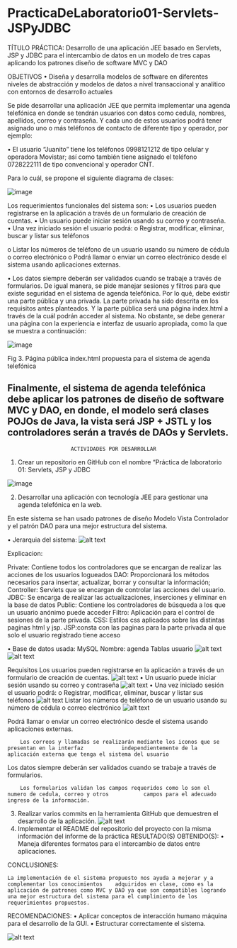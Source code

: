 # PracticaDeLaboratorio01-Servlets-JSPyJDBC

TÍTULO PRÁCTICA: Desarrollo de una aplicación JEE basado en Servlets, JSP y JDBC
para el intercambio de datos en un modelo de tres capas aplicando los patrones diseño de software MVC y DAO

OBJETIVOS
•	Diseña y desarrolla modelos de software en diferentes niveles de abstracción y modelos de datos a nivel transaccional y analítico con entornos de desarrollo actuales


Se pide desarrollar una aplicación JEE que permita implementar una agenda telefónica en donde se tendrán usuarios con datos como cedula, nombres, apellidos, correo y contraseña. Y cada uno de estos usuarios podrá tener asignado uno o más teléfonos de contacto de diferente tipo y operador, por ejemplo:

•	El usuario “Juanito” tiene los teléfonos 0998121212 de tipo celular y operadora Movistar; así como también tiene asignado el teléfono 0728222111 de tipo convencional y operador CNT.

Para lo cuál, se propone el siguiente diagrama de clases:


 ![image](https://user-images.githubusercontent.com/56529535/118607062-c347f500-b77d-11eb-955e-9fceb93a31a4.png)

 
 Los requerimientos funcionales del sistema son:
•	Los usuarios pueden registrarse en la aplicación a través de un formulario de creación de cuentas.
•	Un usuario puede iniciar sesión usando su correo y contraseña.
•	Una vez iniciado sesión el usuario podrá:
o	Registrar, modificar, eliminar, buscar y listar sus teléfonos

o	Listar los números de teléfono de un usuario usando su número de cédula o correo electrónico
o	Podrá llamar o enviar un correo electrónico desde el sistema usando aplicaciones externas.

•	Los datos siempre deberán ser validados cuando se trabaje a través de formularios.
De igual manera, se pide manejar sesiones y filtros para que existe seguridad en el sistema de agenda telefónica. Por lo qué, debe existir una parte pública 
y una privada. La parte privada ha sido descrita en los requisitos antes planteados. Y la parte pública será una página index.html a través de la cuál podrán acceder al sistema. No obstante, se debe generar una página con la experiencia e interfaz de usuario apropiada, como la que se muestra a continuación:

![image](https://user-images.githubusercontent.com/56529535/118607218-f094a300-b77d-11eb-81a6-98bf646c26bd.png)

 Fig 3. Página pública index.html propuesta para el sistema de agenda telefónica
 
 
Finalmente, el sistema de agenda telefónica debe aplicar los patrones de diseño de software MVC y DAO, en donde, el modelo será clases POJOs de Java, la vista será JSP + JSTL y los controladores serán a través de DAOs y Servlets.
-------------------------------------------------------------------------------------------
                        ACTIVIDADES POR DESARROLLAR
1.	Crear un repositorio en GitHub con el nombre “Práctica de laboratorio 01: Servlets, JSP y JDBC

 ![image](https://user-images.githubusercontent.com/56529535/118607385-220d6e80-b77e-11eb-857a-3e5ca1da0dd9.png)


2.	Desarrollar una aplicación con tecnología JEE para gestionar una agenda telefónica en la web.

En este sistema se han usado patrones de diseño Modelo Vista Controlador y el patrón DAO para una mejor estructura del sistema.

•	Jerarquia del sistema:
![alt text](/images/3.png)

Explicacion:

Private: Contiene todos los controladores que se encargan de realizar las acciones de los usuarios logueados
DAO: Proporcionará los métodos necesarios para insertar, actualizar, borrar y consultar la información;
Controller: Servlets que se encargan de controlar las acciones del usuario.
JDBC: Se encarga de realizar las actualizaciones, inserciones y eliminar en la base de datos
Public: Contiene los controladores de búsqueda a los que un usuario anónimo puede acceder
Filtro: Aplicación para el control de sesiones de la parte privada.
CSS: Estilos css aplicados sobre las distintas paginas html y jsp.
JSP:consta con las paginas para la parte privada al que solo el usuario registrado tiene acceso

•	Base de datos usada: MySQL
Nombre: agenda
Tablas usuario
![alt text](/images/5.png)
![alt text](/images/6.png)


Requisitos
Los usuarios pueden registrarse en la aplicación a través de un formulario de creación de cuentas.
 ![alt text](/images/7.png)
•	Un usuario puede iniciar sesión usando su correo y contraseña
![alt text](/images/8.png)
•	Una vez iniciado sesión el usuario podrá:
o	Registrar, modificar, eliminar, buscar y listar sus teléfonos
![alt text](/images/9.png)
Listar los números de teléfono de un usuario usando su número de cédula o correo electrónico
![alt text](/images/10.png)

Podrá llamar o enviar un correo electrónico desde el sistema usando aplicaciones externas.

		Los correos y llamadas se realizarán mediante los iconos que se presentan en la interfaz 			independientemente de la aplicación externa que tenga el sistema del usuario

Los datos siempre deberán ser validados cuando se trabaje a través de formularios.

		Los formularios validan los campos requeridos como lo son el numero de cedula, correo y otros 			campos para el adecuado ingreso de la información.
3.	Realizar varios commits en la herramienta GitHub que demuestren el desarrollo de la aplicación.
![alt text](/images/11.png)
1.	Implementar el README del repositorio del proyecto con la misma información del informe de la práctica
RESULTADO(S) OBTENIDO(S):
•	Maneja diferentes formatos para el intercambio de datos entre aplicaciones.

CONCLUSIONES:

	La implementación de el sistema propuesto nos ayuda a mejorar y a complementar los conocimientos 	adquiridos en clase, como es la aplicación de patrones como MVC y DAO ya que son compatibles logrando 	una mejor estructura del sistema para el cumplimiento de los requerimientos propuestos.
 
 RECOMENDACIONES:
•	Aplicar conceptos de interacción humano máquina para el desarrollo de la GUI.
•	Estructurar correctamente el sistema.

![alt text](/images/12.png)

